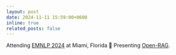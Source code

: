 ```yaml
---
layout: post
date: 2024-11-11 15:59:00+0600
inline: true
related_posts: false
---
```


Attending [EMNLP 2024](https://2024.emnlp.org/) at Miami, Florida 🌴 Presenting [Open-RAG](https://openragmoe.github.io/).